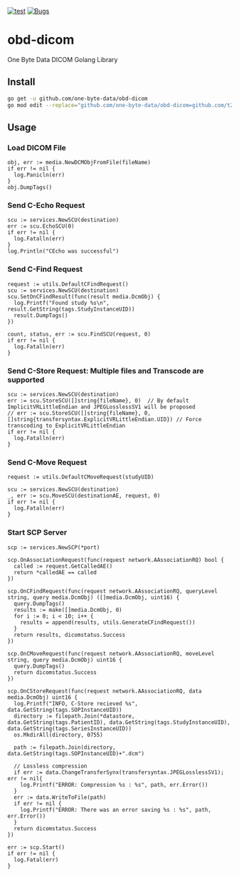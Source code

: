 [![test](https://github.com/t2care/obd-dicom/actions/workflows/pr.yml/badge.svg)](https://github.com/t2care/obd-dicom/actions/workflows/pr.yml)
[![Bugs](https://sonarcloud.io/api/project_badges/measure?project=t2care_obd-dicom&metric=bugs)](https://sonarcloud.io/summary/new_code?id=t2care_obd-dicom)

# obd-dicom

One Byte Data DICOM Golang Library

## Install

```bash
go get -u github.com/one-byte-data/obd-dicom
go mod edit --replace="github.com/one-byte-data/obd-dicom=github.com/t2care/obd-dicom@<version>"
```

## Usage

### Load DICOM File

```golang
obj, err := media.NewDCMObjFromFile(fileName)
if err != nil {
  log.Panicln(err)
}
obj.DumpTags()
```

### Send C-Echo Request
```golang
scu := services.NewSCU(destination)
err := scu.EchoSCU(0)
if err != nil {
  log.Fatalln(err)
}
log.Println("CEcho was successful")
```

### Send C-Find Request
```golang
request := utils.DefaultCFindRequest()
scu := services.NewSCU(destination)
scu.SetOnCFindResult(func(result media.DcmObj) {
  log.Printf("Found study %s\n", result.GetString(tags.StudyInstanceUID))
  result.DumpTags()
})

count, status, err := scu.FindSCU(request, 0)
if err != nil {
  log.Fatalln(err)
}
```

### Send C-Store Request: Multiple files and Transcode are supported
```golang
scu := services.NewSCU(destination)
err := scu.StoreSCU([]string{fileName}, 0)  // By default ImplicitVRLittleEndian and JPEGLosslessSV1 will be proposed 
// err := scu.StoreSCU([]string{fileName}, 0, []string{transfersyntax.ExplicitVRLittleEndian.UID}) // Force transcoding to ExplicitVRLittleEndian
if err != nil {
  log.Fatalln(err)
}
```

### Send C-Move Request
```golang
request := utils.DefaultCMoveRequest(studyUID)

scu := services.NewSCU(destination)
_, err := scu.MoveSCU(destinationAE, request, 0)
if err != nil {
  log.Fatalln(err)
}
```

### Start SCP Server
```golang
scp := services.NewSCP(*port)

scp.OnAssociationRequest(func(request network.AAssociationRQ) bool {
  called := request.GetCalledAE()
  return *calledAE == called
})

scp.OnCFindRequest(func(request network.AAssociationRQ, queryLevel string, query media.DcmObj) ([]media.DcmObj, uint16) {
  query.DumpTags()
  results := make([]media.DcmObj, 0)
  for i := 0; i < 10; i++ {
    results = append(results, utils.GenerateCFindRequest())
  }
  return results, dicomstatus.Success
})

scp.OnCMoveRequest(func(request network.AAssociationRQ, moveLevel string, query media.DcmObj) uint16 {
  query.DumpTags()
  return dicomstatus.Success
})

scp.OnCStoreRequest(func(request network.AAssociationRQ, data media.DcmObj) uint16 {
  log.Printf("INFO, C-Store recieved %s", data.GetString(tags.SOPInstanceUID))
  directory := filepath.Join(*datastore, data.GetString(tags.PatientID), data.GetString(tags.StudyInstanceUID), data.GetString(tags.SeriesInstanceUID))
  os.MkdirAll(directory, 0755)

  path := filepath.Join(directory, data.GetString(tags.SOPInstanceUID)+".dcm")

  // Lossless compression 
  if err := data.ChangeTransferSynx(transfersyntax.JPEGLosslessSV1); err != nil{
    log.Printf("ERROR: Compression %s : %s", path, err.Error())
  }
  err := data.WriteToFile(path)
  if err != nil {
    log.Printf("ERROR: There was an error saving %s : %s", path, err.Error())
  }
  return dicomstatus.Success
})

err := scp.Start()
if err != nil {
  log.Fatal(err)
}
```
